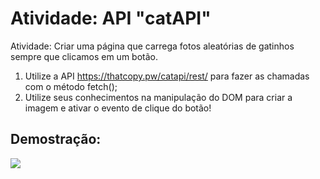 # Atividade: API "catAPI"

Atividade: Criar uma página que carrega fotos aleatórias de gatinhos sempre que clicamos em um botão.

1. Utilize a API https://thatcopy.pw/catapi/rest/ para fazer as chamadas com o método fetch();
2. Utilize seus conhecimentos na manipulação do DOM para criar a imagem e ativar o evento de clique do botão!

## Demostração:

<img src="https://i.makeagif.com/media/4-19-2022/k8C1dg.gif">